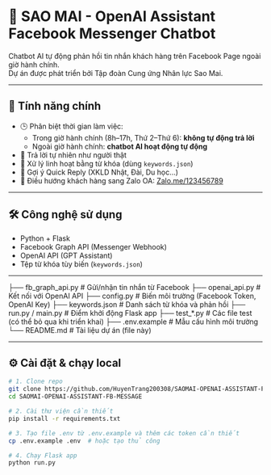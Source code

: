 # 🤖 SAO MAI - OpenAI Assistant Facebook Messenger Chatbot

Chatbot AI tự động phản hồi tin nhắn khách hàng trên Facebook Page ngoài giờ hành chính.  
Dự án được phát triển bởi Tập đoàn Cung ứng Nhân lực Sao Mai.

---

## 🚀 Tính năng chính

- 🕒 Phân biệt thời gian làm việc:
  - Trong giờ hành chính (8h–17h, Thứ 2–Thứ 6): **không tự động trả lời**
  - Ngoài giờ hành chính: **chatbot AI hoạt động tự động**
- 🤖 Trả lời tự nhiên như người thật
- 🧠 Xử lý linh hoạt bằng từ khóa (dùng `keywords.json`)
- 💬 Gợi ý Quick Reply (XKLD Nhật, Đài, Du học...)
- 🔗 Điều hướng khách hàng sang Zalo OA: [Zalo.me/123456789](https://zalo.me/saomaihr0931446688)

---

## 🛠️ Công nghệ sử dụng

- Python + Flask
- Facebook Graph API (Messenger Webhook)
- OpenAI API (GPT Assistant)
- Tệp từ khóa tùy biến (`keywords.json`)

---

├── fb_graph_api.py # Gửi/nhận tin nhắn từ Facebook
├── openai_api.py # Kết nối với OpenAI API
├── config.py # Biến môi trường (Facebook Token, OpenAI Key)
├── keywords.json # Danh sách từ khóa và phản hồi
├── run.py / main.py # Điểm khởi động Flask app
├── test_*.py # Các file test (có thể bỏ qua khi triển khai)
├── .env.example # Mẫu cấu hình môi trường
└── README.md # Tài liệu dự án (file này)

---

## ⚙️ Cài đặt & chạy local

```bash
# 1. Clone repo
git clone https://github.com/HuyenTrang200308/SAOMAI-OPENAI-ASSISTANT-FB-MESSAGE.git
cd SAOMAI-OPENAI-ASSISTANT-FB-MESSAGE

# 2. Cài thư viện cần thiết
pip install -r requirements.txt

# 3. Tạo file .env từ .env.example và thêm các token cần thiết
cp .env.example .env  # hoặc tạo thủ công

# 4. Chạy Flask app
python run.py
